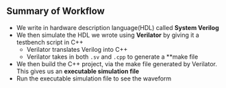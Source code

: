 ## Summary of Workflow
- We write in hardware description language(HDL) called **System Verilog**
- We then simulate the HDL we wrote using **Verilator** by giving it a testbench script in C++
    - Verilator translates Verilog into C++
    - Verilator takes in both `.sv` and `.cpp` to generate a **make file
- We then build the C++ project, via the make file generated by Verilator. This gives us an **executable simulation file**
- Run the executable simulation file to see the waveform